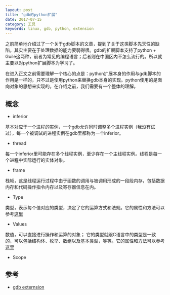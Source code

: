 ```yaml
---
layout: post
title: "gdb的python扩展"
date: 2017-07-15
category: 工具
keywords: linux, gdb, python, extension
---
```


之前简单地介绍过了一个关于gdb脚本的文章，提到了关于这类脚本先天性的缺陷，其实主要在于处理数据的能力要弱得很。gdb的扩展脚本支持了python + Guile这两种，前者为常见的编程语言；后者则在中国区内不怎么流行的。所以就主要以对python扩展脚本为学习了。

在进入正文之前需要理解一个核心的点是：python扩展本身的作用与gdb脚本的作用是一样的，只不过是使用python来替换gdb本身的实现。python使用的是面向对象的思想来实现的。在介绍之前，我们需要有一个整体的理解。

## 概念

* inferior

基本对应于一个进程的实例，一个gdb允许同时调整多个进程实例（我没有试过），每一个被调试的进程实例在gdb里都称为一个inferior。

* thread

每一个inferior里可能存在多个线程实例，至少存在一个主线程实例。线程是每一个进程中实际运行的实体对象。

* frame

栈帧，这是线程运行过程中由于函数的调用与被调用形成的一段段内存，包括数据内存和代码操作指令内存以及寄存器信息在内。

* Type

类型，表示每个值对应的类型，决定了它的运算方式和法规。它的属性和方法可以参考[这里](https://sourceware.org/gdb/current/onlinedocs/gdb/Types-In-Python.html#Types-In-Python)

* Values

数值，可以直接进行操作和运算的对象； 它的类型就跟C语言中的类型是一致的，可以包括结构体、枚举、数组以及基本类型，等等。它的属性和方法可以参考[这里](https://sourceware.org/gdb/current/onlinedocs/gdb/Values-From-Inferior.html#Values-From-Inferior)

* Scope

## 参考

* [gdb externsion](https://sourceware.org/gdb/onlinedocs/gdb/Extending-GDB.html)
